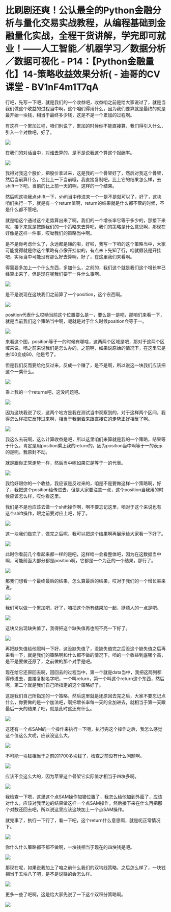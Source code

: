 # 比刷剧还爽！公认最全的Python金融分析与量化交易实战教程，从编程基础到金融量化实战，全程干货讲解，学完即可就业！——人工智能／机器学习／数据分析／数据可视化 - P14：【Python金融量化】14-策略收益效果分析( - 迪哥的CV课堂 - BV1nF4m1T7qA

行吧，先写一下吧，就是我们的一个收益吧，收益咱之前是给大家说过了，就是当我们做这个收益的过程当中啊，这个咱们得用什么，因为我们要算就是最终的就是最开始一块钱，相当于最终多少钱，这是不是一个累加的过程啊。

有这样一个累加过程，咱们别说了，累加的时候你不能直接算，我们得引入什么，引入一个对数吧，好了。

![](img/744ce5b7706f4769871028dc90343c54_1.png)

在我们的对话当中，对谁去算的，是不是说我这个算这个报酬率。

![](img/744ce5b7706f4769871028dc90343c54_3.png)

我得对我这个股价，把股价拿过来，这是我的一个骨架好了，然后对我这个骨架，然后当前算什么，它比上一下当前哦，我直接复制吧，比上它的结果怎么样，去shift一下吧，当前的比上前一天的啊，这样的一个结果。

然后呢这块我点shift一下，shift当中传进来一个一是不是就可以了，好了，这块咱们执行一下，就是有一个return值啊，return的结果就是什么都不管的时候，不是什么都不管吧。

就是咱这个通过这个走势算出来了啊，我们的一个增长率它等于多少的，那接下来呢，接下来就是按照我们的一个策略来去算吧，我们的策略是什么意思啊，那现在好像是这样一件事，哎呦我们的策略当中啊。

是不是你考虑什么了，永远都是赚的啦，好啦，我写一下咱的这个策略当中，大家可能觉得就是你这个策略有点像开挂似的，有点未卜先知了行，咱就假装是开挂吧，实际当中可能没有那么好去算啊，好了，在这里我们来看啊。

得需要多加上一个什么东西，多加什么，之前的，我们这个就是我们这个增长率已经算出来了，但是现在呢我们要干一件什么事啊。



![](img/744ce5b7706f4769871028dc90343c54_5.png)

是不是说现在这块我们之前算了一个position，这个东西啊。

![](img/744ce5b7706f4769871028dc90343c54_7.png)

position代表什么哎呦当前这个位置要么是一，要么是一是吧，那咱们来看一下，就是当前我们这个策略当中啊，呃就是对于什么时候position会等于一。



![](img/744ce5b7706f4769871028dc90343c54_9.png)

来看这个图，position等于一的时候有哪啥，这两两个区域是吧，那对于这两个区域来说，咱之前来说我们是怎么办的，之前啊，如果说原始的情况下，在这里它是由100变成80，他是亏了。

但是我们反而要给他反过来，反成一个赚了，是不是啊，所以说这一块我们应该把这个一乘什么。

![](img/744ce5b7706f4769871028dc90343c54_11.png)

乘上我的一个returns吧，这没问题吧。

![](img/744ce5b7706f4769871028dc90343c54_13.png)

因为这块我说了哎，这两个地方是我在测试当中观察到的，对于这样两个区间，我得怎么样把它反转过来啊，相当于我倒着来跟直接它的走势正好相反了啊。



![](img/744ce5b7706f4769871028dc90343c54_15.png)

我这么去玩啊，这么计算收益是吧，所以这里咱们来算就是我的一个策略，结果等于什么，肯定是用position乘上我的return的，因为position当中啊等于一的表示的是呃，我原封不动。

就是跟你正常走势一样，然后当中呢如果它是等于一的代表。

![](img/744ce5b7706f4769871028dc90343c54_17.png)

我恰好跟你的一个收益，我应该是反过来的，咱是不是要做这样一个策略啊，好了，我把这个position给传进去，但是大家要注意一点，这个position当我用的时候应该怎么样，哎你看这里。

我们是不是也应该去做一个shift操作啊，啊不要忘记这里，咱对于这个来说也有这个shift操作，跟之前要对应上吧，好了。



![](img/744ce5b7706f4769871028dc90343c54_19.png)

这一块我们做完了，做完之后呢，我可以把这个结果啊再展示给大家看一下好了。

![](img/744ce5b7706f4769871028dc90343c54_21.png)

此时你看前几个看起来都一样的是吧，这样咱一会看整体吧，因为在这数据当中啊，可能前面大部分都是position啊，它都是一个为正的一个结果，那行了。



![](img/744ce5b7706f4769871028dc90343c54_23.png)

那我们想看一个最终最后的结果，怎么算最后的结果，哎对于我们的一个增长率来说。

![](img/744ce5b7706f4769871028dc90343c54_25.png)

我们可以做一个累加吧，好了，咱把这个所有结果加一起，挺烦人的一点是吧。

![](img/744ce5b7706f4769871028dc90343c54_27.png)

这块又出现缺失值了，我得把这个缺失值再也照不亮一下好了。

![](img/744ce5b7706f4769871028dc90343c54_29.png)

再把缺失值给他照料一下好，这没缺失值了，没缺失值完之后没这个缺失值之后再来看一下，就是我们的策略啊和什么都不做的情况下，咱的一个收益到底哪个高，是不是要做还原了，之前做的那个对手是吧。

现在给它还原回去啊，回回去的过程当中，第一个就是data当中，我把这两列都得传进去，直接复制名字吧，一个叫return，第一个叫这个return这个东西，然后呢，第二个就是我们自己所指定的这个策略好了。

这是我们自己所指定的一个策略，然后这里就是还原回去完之后，大家不要忘记点什么，你要做的是一个加法吧，啊把增长率每一天的全加进去，就相当于第一天跟最后一天的结果了吧，就是此时这还有什么。



![](img/744ce5b7706f4769871028dc90343c54_31.png)

这还有一个点SAM的一个操作来执行一下呃，执行完这个操作之后，我怎么感觉这个值这么大呢，应该没这么大。



![](img/744ce5b7706f4769871028dc90343c54_33.png)

不可能一块钱相当于之前的1700多块钱了，检查之前没有什么问题啊。

![](img/744ce5b7706f4769871028dc90343c54_35.png)

应该不会这么大的，因为苹果这个骨架它实际值才相当于四块多啊。

![](img/744ce5b7706f4769871028dc90343c54_37.png)

我检查一下嗯，这里这个点SAM操作加错位置了，我怎么给他加到外面了，应该对什么，应该对我里边的结果做这样一个点SAM操作，然后接下来在什么再把那个对数还回去吧，所以说这里应该这块加上一个点SAM操作。

就完事了，执行一下行了，看一下吧，这个return什么意思啊，就是呃正常情况下。

![](img/744ce5b7706f4769871028dc90343c54_39.png)

你什么什么策略都不都不做啊，一块钱相当于现在的四块钱是吧。

![](img/744ce5b7706f4769871028dc90343c54_41.png)

那现在呢，如果说我加上了咱之前什么我们的双均线策略，之后怎么样了，一块钱相当于五块八了吧，是不是说赚的会怎么样。



![](img/744ce5b7706f4769871028dc90343c54_43.png)

更多一些了吧啊，这是给大家先说了一下这个双积分策略啊。

![](img/744ce5b7706f4769871028dc90343c54_45.png)